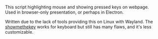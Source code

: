 This script highlighting mouse and showing pressed keys on webpage. Used in browser-only presentation, or perhaps in Electron.

Written due to the lack of tools providing this on Linux with Wayland. The [showmethekey](https://github.com/AlynxZhou/showmethekey) works for keyboard but still has many flaws, and it's less customizable.
